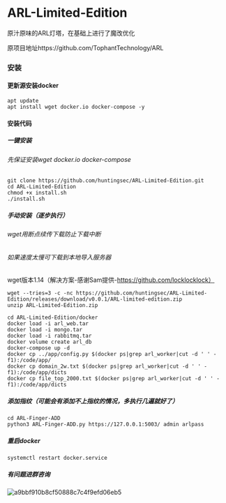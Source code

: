 # ARL-Limited-Edition
原汁原味的ARL灯塔，在基础上进行了魔改优化

原项目地址https://github.com/TophantTechnology/ARL

### 安装

#### 更新源安装docker

```
apt update
apt install wget docker.io docker-compose -y
```

#### 安装代码
##### 一键安装

###### 先保证安装wget docker.io docker-compose

```
git clone https://github.com/huntingsec/ARL-Limited-Edition.git
cd ARL-Limited-Edition
chmod +x install.sh
./install.sh
```


##### 手动安装（逐步执行）
###### wget用断点续传下载防止下载中断

###### 如果速度太慢可下载到本地导入服务器
wget版本1.14（解决方案-感谢Sam提供-https://github.com/locklocklock）
```
wget --tries=3 -c -nc https://github.com/huntingsec/ARL-Limited-Edition/releases/download/v0.0.1/ARL-limited-edition.zip
unzip ARL-Limited-Edition.zip
```

```
cd ARL-Limited-Edition/docker
docker load -i arl_web.tar
docker load -i mongo.tar
docker load -i rabbitmq.tar
docker volume create arl_db
docker-compose up -d
docker cp ../app/config.py $(docker ps|grep arl_worker|cut -d ' ' -f1):/code/app/
docker cp domain_2w.txt $(docker ps|grep arl_worker|cut -d ' ' -f1):/code/app/dicts
docker cp file_top_2000.txt $(docker ps|grep arl_worker|cut -d ' ' -f1):/code/app/dicts
```

##### 添加指纹（可能会有添加不上指纹的情况，多执行几遍就好了）

```
cd ARL-Finger-ADD
python3 ARL-Finger-ADD.py https://127.0.0.1:5003/ admin arlpass
```

##### 重启docker

```
systemctl restart docker.service
```

##### 有问题进群咨询

![a9bbf910b8cf50888c7c4f9efd06eb5](https://github.com/huntingsec/ARL-Limited-Edition/blob/main/link.jpg)
